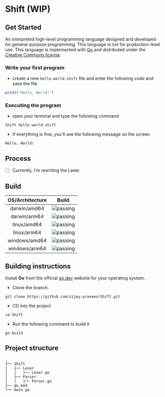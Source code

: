 # Shift (WIP)

## Get Started

An interpreted high-level programming language designed and developed for general-purpose programming. This language is not for production-level use. This language is implemented with [Go](https://go.dev/) and distributed under the [Creative Commons license](https://creativecommons.org/).

### Write your first program

- create a new `hello-world.shift` file and enter the following code and save the file
```js
print("Hello, World!")
```

### Executing the program

- open your terminal and type the following command
```
Shift hello-world.shift
```
- If everything is fine, you’ll see the following message on the screen
```
Hello, World!
```

## Process

- [ ] Currently, I'm rewriting the Lexer.

## Build

| OS/Architecture | Build |
| :---: | :---: |
| darwin/amd64 | ![passing](https://img.shields.io/badge/build-passing-brightgreen) |
| darwin/arm64 | ![passing](https://img.shields.io/badge/build-passing-brightgreen) |
| linux/amd64 | ![passing](https://img.shields.io/badge/build-passing-brightgreen) |
| linux/arm64 | ![passing](https://img.shields.io/badge/build-passing-brightgreen) |
| windows/amd64 | ![passing](https://img.shields.io/badge/build-passing-brightgreen) |
| windows/arm64 | ![passing](https://img.shields.io/badge/build-passing-brightgreen) |

## Building instructions

Install **Go** from the official [go.dev](https://go.dev/) website for your operating system.

- Clone the branch.
```
git clone https://github.com/sijey-praveen/Shift.git
```

- CD into the project
```
cd Shift
```

- Run the following command to build it
```
go build
```

## Project structure

```
.
├── Shift
│   ├── Lexer
|   |   ├── Lexer.go
│   ├── Parser
|   |   ├── Parser.go
├── go.mod
└── main.go
```
